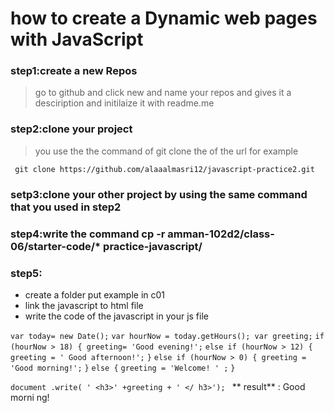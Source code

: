 # how to create a  Dynamic web pages with JavaScript 
### step1:create a new Repos
>go to github and click new and name your repos and gives it a desciription and initilaize it with readme.me
### step2:clone your project 
>you use the the command of git clone the of the url for example

` git clone https://github.com/alaaalmasri12/javascript-practice2.git`

### setp3:clone your other project by using the same command that you used in step2

### step4:write the command cp -r amman-102d2/class-06/starter-code/* practice-javascript/ 

### step5:

- create a folder put example in c01
- link the javascript to html file
- write the code of the javascript in your js file

`var today= new Date();`
`var hourNow = today.getHours(); var greeting;` 
`if (hourNow > 18) { greeting= 'Good evening!';` 
`else if (hourNow > 12) { greeting = ' Good afternoon!';`
`}`
`else if (hourNow > 0) { greeting = 'Good morning!';` 
`}`
`else {`
`greeting = 'Welcome! ' ;`
`}`

`document .write( ' <h3>' +greeting + ' </ h3>'); `
** result** : Good morni ng!
